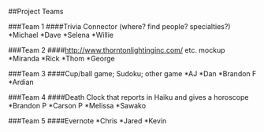 


##Project Teams

###Team 1
####Trivia Connector (where? find people? specialties?)
*Michael
*Dave
*Selena
*Willie

###Team 2
####http://www.thorntonlightinginc.com/ etc. mockup
*Miranda
*Rick
*Thom
*George

###Team 3
####Cup/ball game; Sudoku; other game
*AJ
*Dan
*Brandon F
*Ardian

###Team 4
####Death Clock that reports in Haiku and gives a horoscope
*Brandon P
*Carson P
*Melissa
*Sawako

###Team 5
####Evernote
*Chris
*Jared
*Kevin

